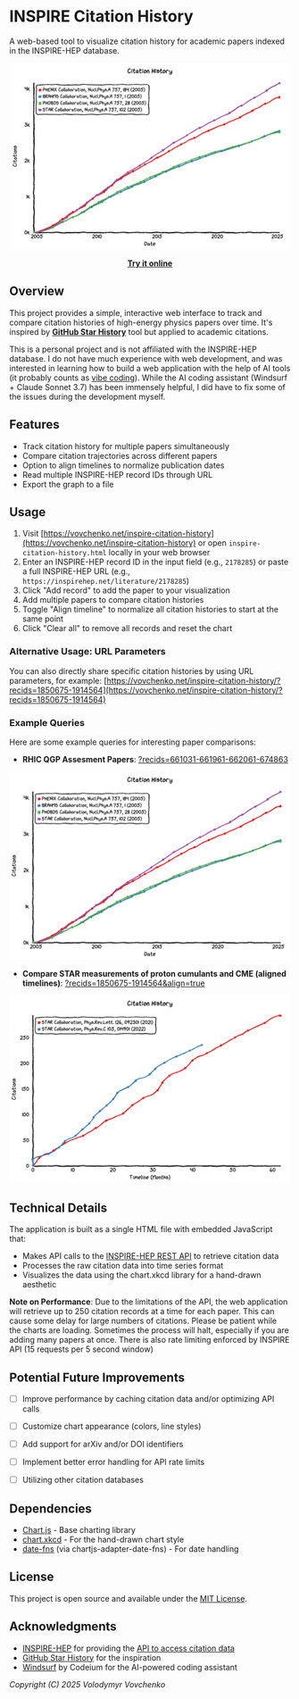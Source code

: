 # INSPIRE Citation History

A web-based tool to visualize citation history for academic papers indexed in the INSPIRE-HEP database.

<p align="center">
  <img width="500px" src="img//RHIC-discoveries.png">
</p>

<p align="center">
  <a href="https://vovchenko.net/inspire-citation-history/"><strong>Try it online</strong></a>
</p>

## Overview

This project provides a simple, interactive web interface to track and compare citation histories of high-energy physics papers over time. It's inspired by **[GitHub Star History](https://star-history.com)** tool but applied to academic citations.

This is a personal project and is not affiliated with the INSPIRE-HEP database. 
I do not have much experience with web development, and was interested in learning how to build a web application with the help of AI tools (it probably counts as [vibe coding](https://en.wikipedia.org/wiki/Vibe_coding)).
While the AI coding assistant (Windsurf + Claude Sonnet 3.7) has been immensely helpful, I did have to fix some of the issues during the development myself.

## Features

- Track citation history for multiple papers simultaneously
- Compare citation trajectories across different papers
- Option to align timelines to normalize publication dates
- Read multiple INSPIRE-HEP record IDs through URL
- Export the graph to a file

## Usage

1. Visit [https://vovchenko.net/inspire-citation-history](https://vovchenko.net/inspire-citation-history) or open `inspire-citation-history.html` locally in your web browser
2. Enter an INSPIRE-HEP record ID in the input field (e.g., `2178285`) or paste a full INSPIRE-HEP URL (e.g., `https://inspirehep.net/literature/2178285`)
3. Click "Add record" to add the paper to your visualization
4. Add multiple papers to compare citation histories
5. Toggle "Align timeline" to normalize all citation histories to start at the same point
6. Click "Clear all" to remove all records and reset the chart

### Alternative Usage: URL Parameters

You can also directly share specific citation histories by using URL parameters, for example: [https://vovchenko.net/inspire-citation-history/?recids=1850675-1914564](https://vovchenko.net/inspire-citation-history/?recids=1850675-1914564)

### Example Queries

Here are some example queries for interesting paper comparisons:

- **RHIC QGP Assesment Papers**: [?recids=661031-661961-662061-674863](https://vovchenko.net/inspire-citation-history/?recids=661031-661961-662061-674863)

![RHIC Discoveries](img/RHIC-discoveries.png)
- **Compare STAR measurements of proton cumulants and CME (aligned timelines)**: [?recids=1850675-1914564&align=true](https://vovchenko.net/inspire-citation-history/?recids=1850675-1914564&align=true)

![STAR cumulants vs CME](img/STAR-cumulants-vs-CME.png)

## Technical Details

The application is built as a single HTML file with embedded JavaScript that:

- Makes API calls to the [INSPIRE-HEP REST API](https://github.com/inspirehep/rest-api-doc) to retrieve citation data
- Processes the raw citation data into time series format
- Visualizes the data using the chart.xkcd library for a hand-drawn aesthetic

**Note on Performance**: Due to the limitations of the API, the web application will retrieve up to 250 citation records at a time for each paper. This can cause some delay for large numbers of citations. Please be patient while the charts are loading. Sometimes the process will halt, especially if you are adding many papers at once. There is also rate limiting enforced by INSPIRE API (15 requests per 5 second window)

## Potential Future Improvements

- [ ] Improve performance by caching citation data and/or optimizing API calls
- [ ] Customize chart appearance (colors, line styles)
- [ ] Add support for arXiv and/or DOI identifiers
- [ ] Implement better error handling for API rate limits
- [ ] Utilizing other citation databases


## Dependencies

- [Chart.js](https://www.chartjs.org/) - Base charting library
- [chart.xkcd](https://github.com/timqian/chart.xkcd) - For the hand-drawn chart style
- [date-fns](https://date-fns.org/) (via chartjs-adapter-date-fns) - For date handling

## License

This project is open source and available under the [MIT License](LICENSE).

## Acknowledgments

- [INSPIRE-HEP](https://inspirehep.net) for providing the [API to access citation data](https://github.com/inspirehep/rest-api-doc)
- [GitHub Star History](https://star-history.com) for the inspiration
- [Windsurf](https://codeium.com/windsurf) by Codeium for the AI-powered coding assistant

*Copyright (C) 2025 Volodymyr Vovchenko*